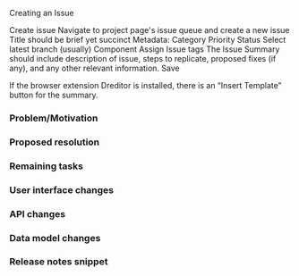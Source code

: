 Creating an Issue

Create issue
Navigate to project page's issue queue and create a new issue
Title should be brief yet succinct
Metadata:
Category
Priority
Status
Select latest branch (usually)
Component
Assign
Issue tags
The Issue Summary should include description of issue, steps to replicate, proposed fixes (if any), and any other relevant information.
Save

If the browser extension Dreditor is installed, there is an “Insert Template” button for the summary.
<h3 id="summary-problem-motivation">Problem/Motivation</h3>
<h3 id="summary-proposed-resolution">Proposed resolution</h3>
<h3 id="summary-remaining-tasks">Remaining tasks</h3>
<h3 id="summary-ui-changes">User interface changes</h3>
<h3 id="summary-api-changes">API changes</h3>
<h3 id="summary-data-model-changes">Data model changes</h3>
<h3 id="summary-release-notes">Release notes snippet</h3>







